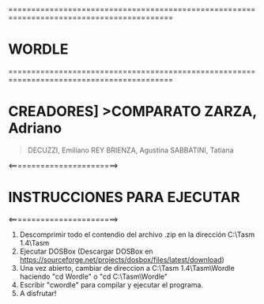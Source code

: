 ==========================================================================================
# WORDLE                                                               
==========================================================================================

# CREADORES]  >COMPARATO ZARZA, Adriano
  >DECUZZI, Emiliano
  >REY BRIENZA, Agustina
  >SABBATINI, Tatiana

<========================>
# INSTRUCCIONES PARA EJECUTAR
<========================>
1. Descomprimir todo el contendio del archivo .zip en la dirección C:\Tasm 1.4\Tasm
2. Ejecutar DOSBox (Descargar DOSBox en https://sourceforge.net/projects/dosbox/files/latest/download)
3. Una vez abierto, cambiar de direccion a C:\Tasm 1.4\Tasm\Wordle haciendo "cd Wordle" o "cd C:\Tasm\Wordle"
4. Escribir "cwordle" para compilar y ejecutar el programa.
5. A disfrutar!
